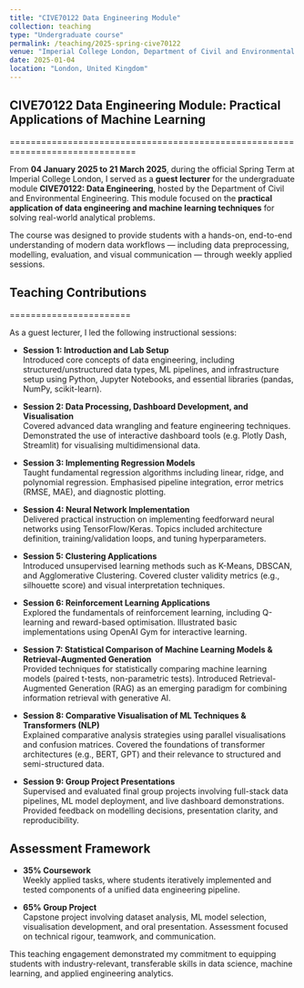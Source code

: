 ```yaml
---
title: "CIVE70122 Data Engineering Module"
collection: teaching
type: "Undergraduate course"
permalink: /teaching/2025-spring-cive70122
venue: "Imperial College London, Department of Civil and Environmental Engineering"
date: 2025-01-04
location: "London, United Kingdom"
---
```


## CIVE70122 Data Engineering Module: Practical Applications of Machine Learning  
==============================================================================

From **04 January 2025 to 21 March 2025**, during the official Spring Term at Imperial College London, I served as a **guest lecturer** for the undergraduate module **CIVE70122: Data Engineering**, hosted by the Department of Civil and Environmental Engineering. This module focused on the **practical application of data engineering and machine learning techniques** for solving real-world analytical problems.

The course was designed to provide students with a hands-on, end-to-end understanding of modern data workflows — including data preprocessing, modelling, evaluation, and visual communication — through weekly applied sessions.

## Teaching Contributions  
=======================

As a guest lecturer, I led the following instructional sessions:

- **Session 1: Introduction and Lab Setup**  
  Introduced core concepts of data engineering, including structured/unstructured data types, ML pipelines, and infrastructure setup using Python, Jupyter Notebooks, and essential libraries (pandas, NumPy, scikit-learn).

- **Session 2: Data Processing, Dashboard Development, and Visualisation**  
  Covered advanced data wrangling and feature engineering techniques. Demonstrated the use of interactive dashboard tools (e.g. Plotly Dash, Streamlit) for visualising multidimensional data.

- **Session 3: Implementing Regression Models**  
  Taught fundamental regression algorithms including linear, ridge, and polynomial regression. Emphasised pipeline integration, error metrics (RMSE, MAE), and diagnostic plotting.

- **Session 4: Neural Network Implementation**  
  Delivered practical instruction on implementing feedforward neural networks using TensorFlow/Keras. Topics included architecture definition, training/validation loops, and tuning hyperparameters.

- **Session 5: Clustering Applications**  
  Introduced unsupervised learning methods such as K-Means, DBSCAN, and Agglomerative Clustering. Covered cluster validity metrics (e.g., silhouette score) and visual interpretation techniques.

- **Session 6: Reinforcement Learning Applications**  
  Explored the fundamentals of reinforcement learning, including Q-learning and reward-based optimisation. Illustrated basic implementations using OpenAI Gym for interactive learning.

- **Session 7: Statistical Comparison of Machine Learning Models & Retrieval-Augmented Generation**  
  Provided techniques for statistically comparing machine learning models (paired t-tests, non-parametric tests). Introduced Retrieval-Augmented Generation (RAG) as an emerging paradigm for combining information retrieval with generative AI.

- **Session 8: Comparative Visualisation of ML Techniques & Transformers (NLP)**  
  Explained comparative analysis strategies using parallel visualisations and confusion matrices. Covered the foundations of transformer architectures (e.g., BERT, GPT) and their relevance to structured and semi-structured data.

- **Session 9: Group Project Presentations**  
  Supervised and evaluated final group projects involving full-stack data pipelines, ML model deployment, and live dashboard demonstrations. Provided feedback on modelling decisions, presentation clarity, and reproducibility.

Assessment Framework  
---------------------

- **35% Coursework**  
  Weekly applied tasks, where students iteratively implemented and tested components of a unified data engineering pipeline.

- **65% Group Project**  
  Capstone project involving dataset analysis, ML model selection, visualisation development, and oral presentation. Assessment focused on technical rigour, teamwork, and communication.

This teaching engagement demonstrated my commitment to equipping students with industry-relevant, transferable skills in data science, machine learning, and applied engineering analytics.
